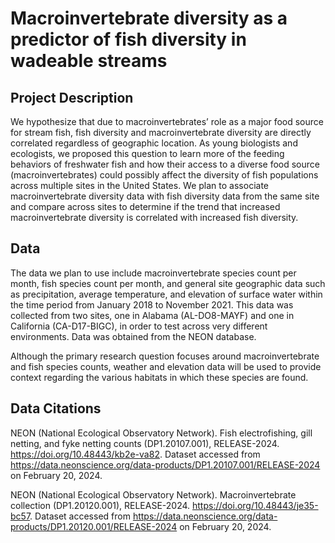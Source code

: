 # Macroinvertebrate diversity as a predictor of fish diversity in wadeable streams

## Project Description

We hypothesize that due to macroinvertebrates’ role as a major food source for stream fish, fish diversity and macroinvertebrate diversity are directly correlated regardless of geographic location. As young biologists and ecologists, we proposed this question to learn more of the feeding behaviors of freshwater fish and how their access to a diverse food source (macroinvertebrates) could possibly affect the diversity of fish populations across multiple sites in the United States. We plan to associate macroinvertebrate diversity data with fish diversity data from the same site and compare across sites to determine if the trend that increased macroinvertebrate diversity is correlated with increased fish diversity.

## Data

The data we plan to use include macroinvertebrate species count per month, fish species count per month, and general site geographic data such as precipitation, average temperature, and elevation of surface water within the time period from January 2018 to November 2021. This data was collected from two sites, one in Alabama (AL-DO8-MAYF) and one in California (CA-D17-BIGC), in order to test across very different environments. Data was obtained from the NEON database.

Although the primary research question focuses around macroinvertebrate and fish species counts, weather and elevation data will be used to provide context regarding the various habitats in which these species are found.

## Data Citations

NEON (National Ecological Observatory Network). Fish electrofishing, gill netting, and fyke netting counts (DP1.20107.001), RELEASE-2024. <https://doi.org/10.48443/kb2e-va82>. Dataset accessed from <https://data.neonscience.org/data-products/DP1.20107.001/RELEASE-2024> on February 20, 2024.

NEON (National Ecological Observatory Network). Macroinvertebrate collection (DP1.20120.001), RELEASE-2024. <https://doi.org/10.48443/je35-bc57>. Dataset accessed from <https://data.neonscience.org/data-products/DP1.20120.001/RELEASE-2024> on February 20, 2024.
